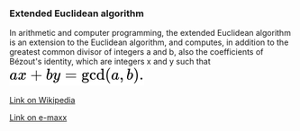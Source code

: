### Extended Euclidean algorithm
In arithmetic and computer programming, the extended Euclidean algorithm is an extension to the Euclidean algorithm, and computes, in addition to the greatest common divisor of integers a and b, also the coefficients of Bézout's identity, which are integers x and y such that ![alt-text](https://github.com/ZangievM/kotlin_algo/blob/master/src/euclideExtended/images/euclideExt.svg)

[Link on Wikipedia](https://en.wikipedia.org/wiki/Extended_Euclidean_algorithm)

[Link on e-maxx](https://e-maxx.ru/algo/extended_euclid_algorithm)